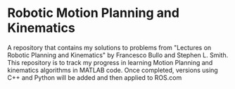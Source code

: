 # Robotic Motion Planning and Kinematics

A repository that contains my solutions to problems from "Lectures on Robotic Planning and Kinematics"
by Francesco Bullo and Stephen L. Smith. 
This repository is to track my progress in learning Motion Planning and kinematics
algorithms in MATLAB code. Once completed, versions using C++ and Python will
be added and then applied to ROS.com